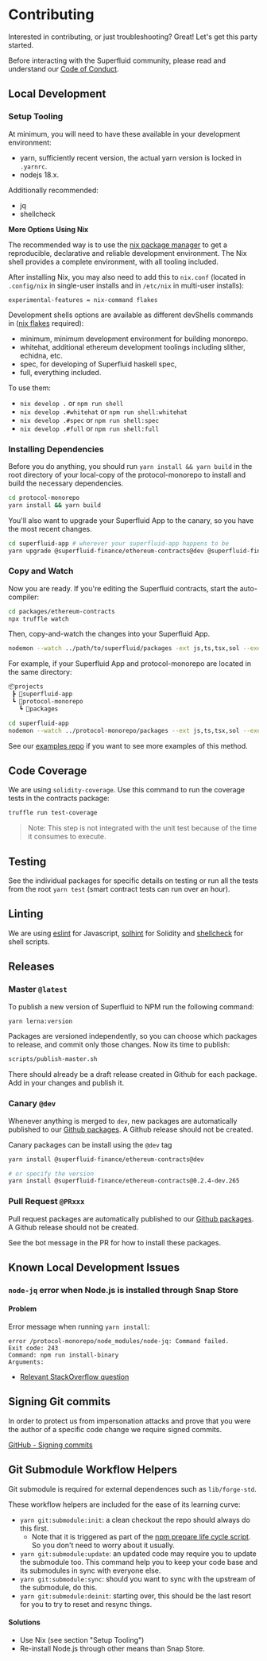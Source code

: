 # Contributing

Interested in contributing, or just troubleshooting? Great! Let's get this party started.

Before interacting with the Superfluid community, please read and understand our [Code of Conduct](code_of_conduct.md).

## Local Development

### Setup Tooling

At minimum, you will need to have these available in your development environment:

- yarn, sufficiently recent version, the actual yarn version is locked in `.yarnrc`.
- nodejs 18.x.

Additionally recommended:
- jq
- shellcheck

**More Options Using Nix**

The recommended way is to use the [nix package manager](https://nixos.org/download.html) to get a reproducible, declarative and reliable development environment.
The Nix shell provides a complete environment, with all tooling included.

After installing Nix, you may also need to add this to `nix.conf` (located in `.config/nix` in single-user installs and in `/etc/nix` in multi-user installs):
```
experimental-features = nix-command flakes
```

Development shells options are available as different devShells commands in ([nix flakes](https://nixos.wiki/wiki/Flakes) required):

- minimum, minimum development environment for building monorepo.
- whitehat, additional ethereum development toolings including slither, echidna, etc.
- spec, for developing of Superfluid haskell spec,
- full, everything included.

To use them:

- `nix develop .` or `npm run shell`
- `nix develop .#whitehat` or `npm run shell:whitehat`
- `nix develop .#spec` or `npm run shell:spec`
- `nix develop .#full` or `npm run shell:full`

### Installing Dependencies

Before you do anything, you should run `yarn install && yarn build` in the root directory of your local-copy of the protocol-monorepo to install and build the necessary dependencies.

```bash
cd protocol-monorepo
yarn install && yarn build
```

You'll also want to upgrade your Superfluid App to the canary, so you have the most recent changes.

```bash
cd superfluid-app # wherever your superfluid-app happens to be
yarn upgrade @superfluid-finance/ethereum-contracts@dev @superfluid-finance/sdk-core@dev
```

### Copy and Watch

Now you are ready. If you're editing the Superfluid contracts, start the auto-compiler:

```bash
cd packages/ethereum-contracts
npx truffle watch
```

Then, copy-and-watch the changes into your Superfluid App.

```bash
nodemon --watch ../path/to/superfluid/packages -ext js,ts,tsx,sol --exec rsync --archive --delete ../path/to/superfluid/packages ./node_modules/@superfluid-finance/
```

For example, if your Superfluid App and protocol-monorepo are located in the same directory:

```bash
📦projects
 ┣ 📂superfluid-app
 ┗ 📂protocol-monorepo
   ┗ 📂packages

cd superfluid-app
nodemon --watch ../protocol-monorepo/packages --ext js,ts,tsx,sol --exec rsync --archive --delete ../protocol-monorepo/packages/ ./node_modules/@superfluid-finance/
```

See our [examples repo](https://github.com/superfluid-finance/super-examples) if you want to see more examples of this method.

## Code Coverage

We are using `solidity-coverage`. Use this command to run the coverage tests in the contracts package:

```bash
truffle run test-coverage
```

> Note: This step is not integrated with the unit test because of the time it consumes to execute.

## Testing

See the individual packages for specific details on testing or run all the tests from the root `yarn test` (smart contract tests can run over an hour).

## Linting

We are using [eslint](https://eslint.org/) for Javascript, [solhint](https://protofire.github.io/solhint/) for Solidity and [shellcheck](https://www.shellcheck.net/) for shell scripts.

## Releases

### Master `@latest`

To publish a new version of Superfluid to NPM run the following command:

```bash
yarn lerna:version
```

Packages are versioned independently, so you can choose which packages to release, and commit only those changes. Now its time to publish:

```bash
scripts/publish-master.sh
```

There should already be a draft release created in Github for each package. Add in your changes and publish it.

### Canary `@dev`

Whenever anything is merged to `dev`, new packages are automatically published to our [Github packages](https://github.com/orgs/superfluid-finance/packages?repo_name=protocol-monorepo). A Github release should not be created.

Canary packages can be install using the `@dev` tag

```bash
yarn install @superfluid-finance/ethereum-contracts@dev

# or specify the version
yarn install @superfluid-finance/ethereum-contracts@0.2.4-dev.265
```

### Pull Request `@PRxxx`

Pull request packages are automatically published to our [Github packages](https://github.com/orgs/superfluid-finance/packages?repo_name=protocol-monorepo). A Github release should not be created.

See the bot message in the PR for how to install these packages.

## Known Local Development Issues

### `node-jq` error when Node.js is installed through Snap Store
#### Problem
Error message when running `yarn install`:
```
error /protocol-monorepo/node_modules/node-jq: Command failed.
Exit code: 243
Command: npm run install-binary
Arguments:
```
* [Relevant StackOverflow question](https://stackoverflow.com/questions/67475457/why-cant-i-just-run-npm-install-via-a-child-process-exec-call-npm-exit-243-wit)

## Signing Git commits
In order to protect us from impersonation attacks and prove that you were the author of a specific code change we require signed commits.

[GitHub - Signing commits](https://docs.github.com/en/authentication/managing-commit-signature-verification/signing-commits)

## Git Submodule Workflow Helpers

Git submodule is required for external dependences such as `lib/forge-std`.

These workflow helpers are included for the ease of its learning curve:

- `yarn git:submodule:init`: a clean checkout the repo should always do this first.
  - Note that it is triggered as part of the [npm prepare life cycle script](https://docs.npmjs.com/cli/v6/using-npm/scripts).
    So you don't need to worry about it usually.
- `yarn git:submodule:update`: an updated code may require you to update the submodule too.
  This command help you to keep your code base and its submodules in sync with everyone else.
- `yarn git:submodule:sync`: should you want to sync with the upstream of the submodule, do this.
- `yarn git:submodule:deinit`: starting over, this should be the last resort for you to try to reset and resync things.

#### Solutions
* Use Nix (see section "Setup Tooling")
* Re-install Node.js through other means than Snap Store.
